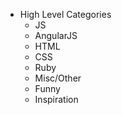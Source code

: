 * High Level Categories
	* JS
	* AngularJS
	* HTML
	* CSS
	* Ruby
	* Misc/Other
	* Funny
	* Inspiration
	